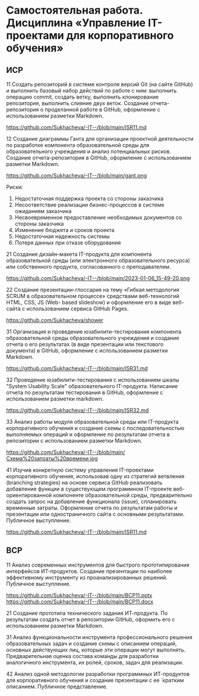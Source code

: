 # Самостоятельная работа. Дисциплина «Управление IT-проектами для корпоративного обучения»

## ИСР
11 Создать репозиторий в системе контроля версий Git (на сайте GitHub) и выполнить базовый набор действий по работе с ним: выполнить операцию commit, создать ветку, выполнить клонирование репозитория, выполнить слияние двух веток. Создание отчета-репозитория о проделанной работе в GitHub, оформление с использованием разметки Markdown.

https://github.com/Sukhacheva/-IT--/blob/main/ISR11.md 

12 Создание диаграммы Ганта для организации проектной деятельности по разработке компонента образовательной среды для образовательного учреждения и анализ потенциальных рисков. Создание отчета-репозитория в GitHub, оформление с использованием разметки Markdown.

https://github.com/Sukhacheva/-IT--/blob/main/gant.png

Риски:
1. Недостаточная поддержка проекта со стороны заказчика
2. Несоответствие реализации бизнес-процессов в системе ожиданиям заказчика
3. Несвоевременное предоставление необходимых документов со стороны заказчика
4. Изменение бюджета и сроков проекта
5. Недостаточная надежность системы
6. Потеря данных при отказе оборудования

21 Создание дизайн-макета IT-продукта для компонента образовательной среды (или электронного образовательного ресурса) или собственного продукта, согласованного с
преподавателем.

https://github.com/Sukhacheva/-IT--/blob/main/2023-01-06_15-49-20.png

22 Создание презентации-глоссария на тему «Гибкая методология SCRUM в образовательном процессе» средствами веб-технологий HTML, CSS, JS (Web- based slideshow) и оформление его в виде веб-сайта с использованием сервиса GitHub Pages.

https://github.com/Sukhacheva/shower

31 Организация и проведение юзабилити-тестирования компонента образовательной среды образовательного учреждения и создание отчета о его результатах (в
виде презентации или текстового документа) в GitHub, оформление с использованием разметки Markdown.

https://github.com/Sukhacheva/-IT--/blob/main/ISR31.md

32 Проведение юзабилити-тестирования с использованием шкалы "System Usability Scale" образовательного IT-продукта. Написание отчета по результатам тестирования в GitHub, оформление с использованием разметки markdown.

https://github.com/Sukhacheva/-IT--/blob/main/ISR32.md

33 Анализ работы модуля образовательной среды или IT-продукта корпоративного обучения и создание схемы с последовательностью выполняемых операций и оформление по результатам отчета в репозитории с использованием разметки Markdown.

https://github.com/Sukhacheva/-IT--/blob/main/Схема%20затраты%20времени.jpg

41 Изучив конкретную систему управления IT-проектами корпоративного обучения, использовав одну из стратегий ветвления (branching strategies) на основе сервиса GitHub реализовать добавление функции в существующем программном IT-проекте веб-ориентированной компоненте образовательной среды, предварительно создать запрос на добавление функционала (issue), спланировать временные затраты. Оформление отчета по результатам работы и презентации или одностраничного сайта с основными результатами. Публичное выступление.

https://github.com/Sukhacheva/-IT--/blob/main/ISR11.md

## ВСР
11 Анализ современных инструментов для быстрого прототипирования интерфейсов ИТ-продуктов. Создание презентации по наиболее эффективному инструменту из проанализированных решений. Публичное выступление.

https://github.com/Sukhacheva/-IT--/blob/main/ВСР11.pptx
https://github.com/Sukhacheva/-IT--/blob/main/ВСР11.docx

21 Создание прототипа технического задания ИТ-продукта. По результатам создать отчет в репозитории GitHub, оформить его с использованием разметки Markdown.

31 Анализ функциональности инструмента профессионального решения образовательных задач и создание схемы с описанием операций, основных действующих лиц, которые эти операции могут выполнять. Предварительная оценка состава команды для разработки аналогичного инструмента, их ролей, сроков, задач для реализации.

42 Анализ одной методологии разработки программных ИТ-продуктов для корпоративного обучения и создание презентации с ее ̈ кратким описанием. Публичное представление.
